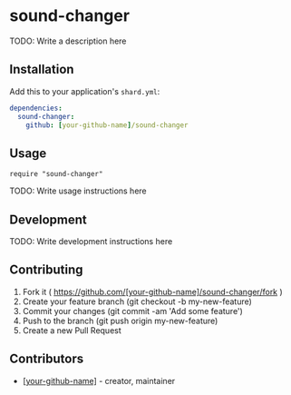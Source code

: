 # sound-changer

TODO: Write a description here

## Installation

Add this to your application's `shard.yml`:

```yaml
dependencies:
  sound-changer:
    github: [your-github-name]/sound-changer
```

## Usage

```crystal
require "sound-changer"
```

TODO: Write usage instructions here

## Development

TODO: Write development instructions here

## Contributing

1. Fork it ( https://github.com/[your-github-name]/sound-changer/fork )
2. Create your feature branch (git checkout -b my-new-feature)
3. Commit your changes (git commit -am 'Add some feature')
4. Push to the branch (git push origin my-new-feature)
5. Create a new Pull Request

## Contributors

- [[your-github-name]](https://github.com/[your-github-name])  - creator, maintainer
